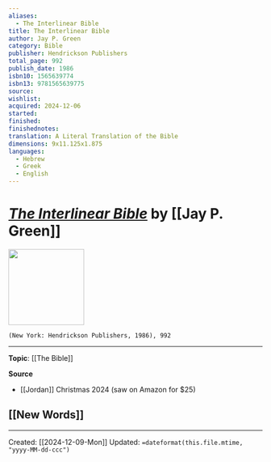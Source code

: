 ```yaml
---
aliases:
  - The Interlinear Bible
title: The Interlinear Bible
author: Jay P. Green
category: Bible
publisher: Hendrickson Publishers
total_page: 992
publish_date: 1986
isbn10: 1565639774
isbn13: 9781565639775
source: 
wishlist: 
acquired: 2024-12-06
started: 
finished: 
finishednotes:
translation: A Literal Translation of the Bible
dimensions: 9x11.125x1.875
languages: 
  - Hebrew
  - Greek
  - English
---
```

# *[The Interlinear Bible]()* by [[Jay P. Green]]

<img src="http://books.google.com/books/content?id=einKEAAAQBAJ&printsec=frontcover&img=1&zoom=1&edge=curl&source=gbs_api" width=150>

`(New York: Hendrickson Publishers, 1986), 992`



--- 
**Topic**: [[The Bible]]

**Source**
- [[Jordan]] Christmas 2024 (saw on Amazon for $25)
 
**[[New Words]]**
- 

---
Created: [[2024-12-09-Mon]]
Updated: `=dateformat(this.file.mtime, "yyyy-MM-dd-ccc")`